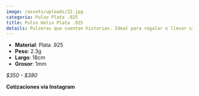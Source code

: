 ```yaml
---
image: /assets/uploads/22.jpg
categoria: Pulso Plata .925
title: Pulso Helix Plata .925
details: Pulseras que cuentan historias. Ideal para regalar o llevar siempre contigo.
---
```

* **Material**: Plata .925
* **Peso**: 2.3g
* **Largo**: 18cm
* **G﻿rosor**: 1mm

*$﻿350 - $380*

**C﻿otizaciones vía Instagram**
